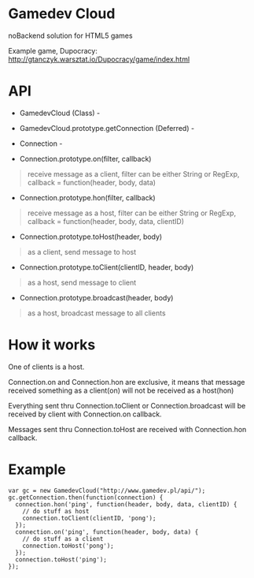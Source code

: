 Gamedev Cloud
=============

noBackend solution for HTML5 games

Example game, Dupocracy:
http://gtanczyk.warsztat.io/Dupocracy/game/index.html

API
===

- GamedevCloud (Class) -

- GamedevCloud.prototype.getConnection (Deferred) -

- Connection -

- Connection.prototype.on(filter, callback)
> receive message as a client, filter can be either String or RegExp, callback = function(header, body, data)

- Connection.prototype.hon(filter, callback)
> receive message as a host, filter can be either String or RegExp, callback = function(header, body, data, clientID)

- Connection.prototype.toHost(header, body)
> as a client, send message to host

- Connection.prototype.toClient(clientID, header, body)
> as a host, send message to client

- Connection.prototype.broadcast(header, body)
> as a host, broadcast message to all clients

How it works
============

One of clients is a host.

Connection.on and Connection.hon are exclusive, it means that message received something as a client(on) will not be received as a host(hon)

Everything sent thru Connection.toClient or Connection.broadcast will be received by client with Connection.on callback.

Messages sent thru Connection.toHost are received with Connection.hon callback.

Example
==========

    var gc = new GamedevCloud("http://www.gamedev.pl/api/"); 
    gc.getConnection.then(function(connection) {
      connection.hon('ping', function(header, body, data, clientID) {
        // do stuff as host
        connection.toClient(clientID, 'pong');
      });
      connection.on('ping', function(header, body, data) {
        // do stuff as a client
        connection.toHost('pong');
      });  
      connection.toHost('ping');
    });
